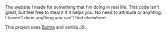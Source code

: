 The website I made for something that I'm doing in real life.
This code isn't great, but feel free to steal it if it helps you. No need to attribute or anyhting; I haven't done anything you can't find elsewhere.

This project uses [Bulma](https://bulma.io) and vanilla JS.
